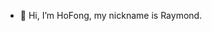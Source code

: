 - :raising_hand: Hi, I’m HoFong, my nickname is Raymond. 

<!---
hofong428/hofong428 is a ✨ special ✨ repository because its `README.md` (this file) appears on your GitHub profile.
You can click the Preview link to take a look at your changes.
--->
